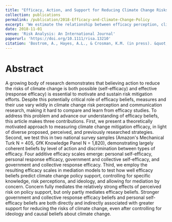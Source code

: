 ```yaml
---
title: "Efficacy, Action, and Support for Reducing Climate Change Risks"
collection: publications
permalink: /publication/2018-Efficacy-and-Climate-Change-Policy
excerpt: 'We estimate the relationship between efficacy perception, climate change concern, and climate change mitigation policy support using both an MTurk sample and a nationally-representative sample. Previous literature has been ambiguous in defining efficacy. We find two key efficacy dimensions: self efficacy (how easy something is to accomplish) and response efficacy (how effective an action is) as well as two key actor levels: personal and government/collective. Perceived government and collective response efficacy is the strongest predictor of climate change policy support, though personal self efficacy is also positively associated with policy support.'
date: 2018-11-01
venue: 'Risk Analysis: An International Journal'
paperurl: 'https://doi.org/10.1111/risa.13210'
citation: 'Bostrom, A., Hayes, A.L., & Crosman, K.M. (in press). &quot;Efficacy, Action, and Support for Reducing Climate Change Risks..&quot; <i>Risk Analysis</i>.'
---
```


# Abstract
A growing body of research demonstrates that believing action to reduce the risks of climate change is both possible (self-efficacy) and effective (response efficacy) is essential to motivate and sustain risk mitigation efforts. Despite this potentially critical role of efficacy beliefs, measures and their use vary wildly in climate change risk perception and communication research, making it hard to compare and learn from efficacy studies. To address this problem and advance our understanding of efficacy beliefs, this article makes three contributions. First, we present a theoretically motivated approach to measuring climate change mitigation efficacy, in light of diverse proposed, perceived, and previously researched strategies. Second, we test this in two national survey samples (Amazon's Mechanical Turk N = 405, GfK Knowledge Panel N = 1,820), demonstrating largely coherent beliefs by level of action and discrimination between types of efficacy. Four additive efficacy scales emerge: personal self-efficacy, personal response efficacy, government and collective self-efficacy, and government and collective response efficacy. Third, we employ the resulting efficacy scales in mediation models to test how well efficacy beliefs predict climate change policy support, controlling for specific knowledge, risk perceptions, and ideology, and allowing for mediation by concern. Concern fully mediates the relatively strong effects of perceived risk on policy support, but only partly mediates efficacy beliefs. Stronger government and collective response efficacy beliefs and personal self-efficacy beliefs are both directly and indirectly associated with greater support for reducing the risks of climate change, even after controlling for ideology and causal beliefs about climate change.
